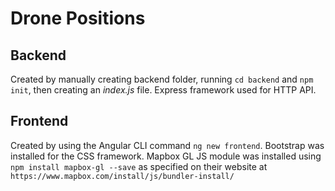 # Drone Positions

## Backend
Created by manually creating backend folder, running `cd backend` and `npm init`, then creating an *index.js* file. Express framework used for HTTP API.

## Frontend
Created by using the Angular CLI command `ng new frontend`. Bootstrap was installed for the CSS framework. Mapbox GL JS module was installed using `npm install mapbox-gl --save` as specified on their website at `https://www.mapbox.com/install/js/bundler-install/`

